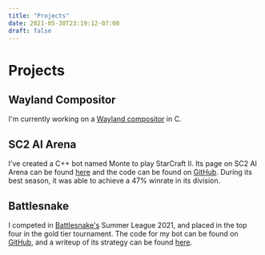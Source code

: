 ```yaml
---
title: "Projects"
date: 2021-05-30T23:19:12-07:00
draft: false
---
```


# Projects

## Wayland Compositor
I'm currently working on a [Wayland compositor](https://github.com/joshtenorio/bluewl) in C.

## SC2 AI Arena
I've created a C++ bot named Monte to play StarCraft II.
Its page on SC2 AI Arena can be found [here](https://aiarena.net/bots/310/) and the code can be found on [GitHub](https://github.com/joshtenorio/monte-sc2).
During its best season, it was able to achieve a 47% winrate in its division.

## Battlesnake
I competed in [Battlesnake's](https://play.battlesnake.com/) Summer League 2021, and placed in the top four in the gold tier tournament.
The code for my bot can be found on [GitHub](https://play.battlesnake.com/u/tenmo/ninemo/), and a writeup of its strategy can be found [here](/posts/battlesnakesummer21).
